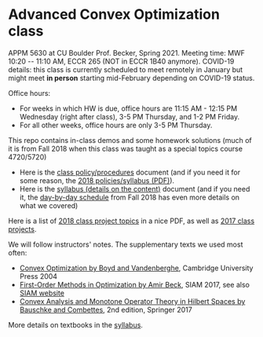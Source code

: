 # Advanced Convex Optimization class
APPM 5630 at CU Boulder
Prof. Becker, Spring 2021. Meeting time: MWF 10:20 -- 11:10 AM, ECCR 265 (NOT in ECCR 1B40 anymore).  COVID-19 details: this class is currently scheduled to meet remotely in January but might meet **in person** starting mid-February depending on COVID-19 status.

Office hours:
- For weeks in which HW is due, office hours are 11:15 AM - 12:15 PM Wednesday (right after class), 3-5 PM Thursday, and 1-2 PM Friday.
- For all other weeks, office hours are only 3-5 PM Thursday.

This repo contains in-class demos and some homework solutions (much of it is from Fall 2018 when this class was taught as a special topics course 4720/5720)

- Here is the [class policy/procedures](policies.md) document (and if you need it for some reason, the [2018 policies/syllabus (PDF)](APPM4720_5720_Fall2018_Syllabus.pdf)).
- Here is the [syllabus (details on the content)](syllabus.md) document (and if you need it, the [day-by-day schedule](Fall2018_day-by-day_schedule.pdf) from Fall 2018 has even more details on what we covered)

Here is a list of [2018 class project topics](SlideshowAllPresentations_4720Fall18.pdf) in a nice PDF, as well as [2017 class projects](https://amath.colorado.edu/faculty/becker/SlideshowAllPresentations_4720Spr17.pdf).  

We will follow instructors' notes. The supplementary texts we used most often:
- [Convex Optimization by Boyd and Vandenberghe](http://www.stanford.edu/~boyd/cvxbook/), Cambridge University Press 2004
- [First-Order Methods in Optimization by Amir Beck](https://epubs.siam.org/doi/book/10.1137/1.9781611974997), SIAM 2017, see also [SIAM website](http://bookstore.siam.org/mo25/)
- [Convex Analysis and Monotone Operator Theory in Hilbert Spaces by Bauschke and Combettes](https://link.springer.com/book/10.1007%2F978-3-319-48311-5), 2nd edition, Springer 2017

More details on textbooks in the [syllabus](syllabus.md).
